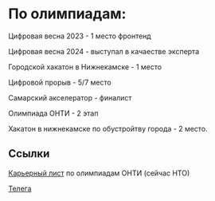 # По олимпиадам: 
Цифровая весна 2023 - 1 место фронтенд

Цифровая весна 2024 - выступал в качаестве эксперта

Городской хакатон в Нижнекамске - 1 место

Цифровой прорыв - 5/7 место

Самарский акселератор - финалист

Олимпиада ОНТИ - 2 этап

Хакатон в нижнекамске по обустройтву города - 2 место.

## Ссылки
[Карьерный лист](https://talent.kruzhok.org/user/127504)  по олимпиадам ОНТИ (сейчас НТО)

[Телега](https://t.me/rLukoyanov)
